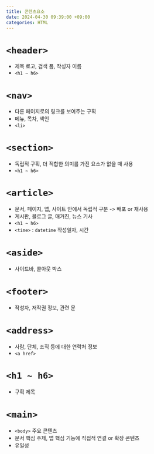 ```yaml
---
title: 콘텐츠요소
date: 2024-04-30 09:39:00 +09:00
categories: HTML
---
```


# `<header>`
- 제목 로고, 검색 폼, 작성자 이름
- `<h1 ~ h6>`
# `<nav>`
- 다른 페이지로의 링크를 보여주는 구획
- 메뉴, 목차, 색인
- `<li>`
# `<section>`
- 독립적 구획, 더 적합한 의미를 가진 요소가 없을 때 사용
- `<h1 ~ h6>`
# `<article>`
- 문서, 페이지, 앱, 사이트 안에서 독립적 구분 -> 배포 or 재사용
- 게시판, 블로그 글, 매거진, 뉴스 기사
- `<h1 ~ h6>`
- `<time>` : `datetime` 작성일자, 시간
# `<aside>`
- 사이드바, 콜아웃 박스
# `<footer>`
- 작성자, 저작권 정보, 관련 문
# `<address>`
- 사람, 단체, 조직 등에 대한 연락처 정보
- `<a href>`
# `<h1 ~ h6>`
- 구획 제목
# `<main>`
- `<body>` 주요 콘텐츠
- 문서 핵심 주제, 앱 핵심 기능에 직접적 연결 or 확장 콘텐츠
- 유일성



